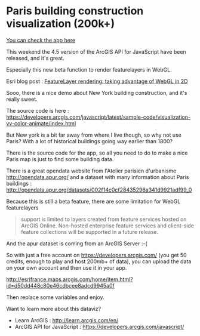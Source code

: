 # Paris building construction visualization (200k+)

[You can check the app here](https://ceddc.github.io/BitsofStuff/ArcGIS-Javascript-45-Paris-Buildings/ConstructionParis.html)

This weekend the 4.5 version of the ArcGIS API for JavaScript have been released, and it's great.

Especially this new beta function to render featurelayers in WebGL.

Esri blog post : [FeatureLayer rendering: taking advantage of WebGL in 2D](https://blogs.esri.com/esri/arcgis/2017/09/29/featurelayer-taking-advantage-of-webgl-2d/)

Sooo, there is a nice demo about New York building construction, and it's really sweet.

The source code is here : <https://developers.arcgis.com/javascript/latest/sample-code/visualization-vv-color-animate/index.html>

But New york is a bit far away from where I live though, so why not use Paris? With a lot of historical buildings going way earlier than 1800?

There is the source code for the app, so all you need to do to make a nice Paris map is just to find some building data.


There is a great opendata website from l'Atelier parisien d'urbanisme
<http://opendata.apur.org/> and a dataset with many information about Paris buildings : <http://opendata.apur.org/datasets/002f14c0cf28435296a341d9921adf99_0>

Because this is still a beta feature, there are some limitation for WebGL featurelayers
> support is limited to layers created from feature services hosted on ArcGIS Online. Non-hosted enterprise feature services and client-side feature collections will be supported in a future release.

And the apur dataset is coming from an ArcGIS Server :-(

So with just a free account on <https://developers.arcgis.com/> (you get 50 credits, enough to play and host 200mb+ of data), you can upload the data on your own account and then use it in your app.

<http://esrifrance.maps.arcgis.com/home/item.html?id=d50dd448c80e46cdbcee8adcd9945a0f>


Then replace some variables and enjoy.


Want to learn more about this dataviz?

* Learn ArcGIS : <http://learn.arcgis.com/en/>
* ArcGIS API for JavaScript : <https://developers.arcgis.com/javascript/>

